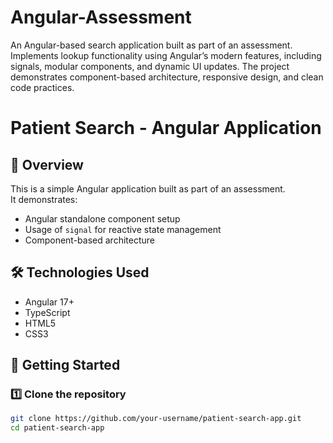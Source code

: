 # Angular-Assessment
An Angular-based search application built as part of an assessment. Implements lookup functionality using Angular’s modern features, including signals, modular components, and dynamic UI updates. The project demonstrates component-based architecture, responsive design, and clean code practices.
# Patient Search - Angular Application

## 📌 Overview
This is a simple Angular application built as part of an assessment.  
It demonstrates:
- Angular standalone component setup
- Usage of `signal` for reactive state management
- Component-based architecture

## 🛠 Technologies Used
- Angular 17+
- TypeScript
- HTML5
- CSS3

## 🚀 Getting Started

### 1️⃣ Clone the repository
```bash
git clone https://github.com/your-username/patient-search-app.git
cd patient-search-app
